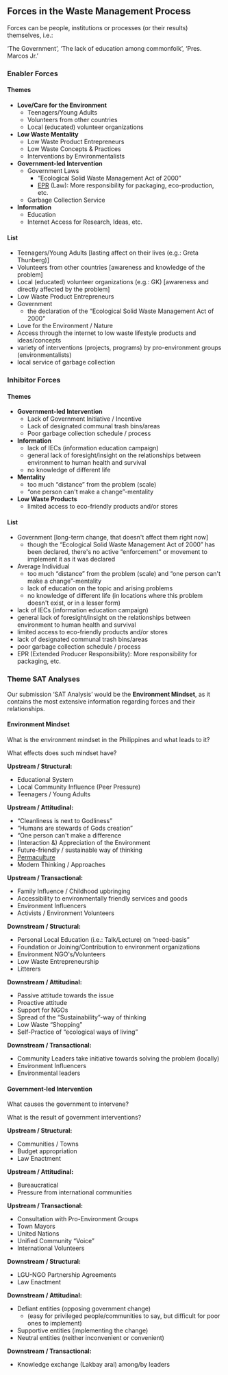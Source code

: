Forces in the Waste Management Process
--------------------------------------

Forces can be people, institutions or processes (or their results) themselves, i.e.: 

‘The Government’, ‘The lack of education among commonfolk’, ‘Pres. Marcos Jr.’

### Enabler Forces

#### Themes

*   **Love/Care for the Environment**
    *   Teenagers/Young Adults
    *   Volunteers from other countries
    *   Local (educated) volunteer organizations
*   **Low Waste Mentality**
    *   Low Waste Product Entrepreneurs
    *   Low Waste Concepts & Practices
    *   Interventions by Environmentalists
*   **Government-led Intervention**
    *   Government Laws
        *   “Ecological Solid Waste Management Act of 2000”
        *   [EPR](https://en.wikipedia.org/wiki/Extended_producer_responsibility) (Law): More responsibility for packaging, eco-production, etc.
    *   Garbage Collection Service
*   **Information**
    *   Education
    *   Internet Access for Research, Ideas, etc.

#### List

*   Teenagers/Young Adults \[lasting affect on their lives (e.g.: Greta Thunberg)\]
*   Volunteers from other countries \[awareness and knowledge of the problem\]
*   Local (educated) volunteer organizations (e.g.: GK) \[awareness and directly affected by the problem\]
*   Low Waste Product Entrepreneurs
*   Government
    *   the declaration of the “Ecological Solid Waste Management Act of 2000”
*   Love for the Environment / Nature
*   Access through the internet to low waste lifestyle products and ideas/concepts
*   variety of interventions (projects, programs) by pro-environment groups (environmentalists)
*   local service of garbage collection

### Inhibitor Forces

#### Themes

*   **Government-led Intervention**
    *   Lack of Government Initiative / Incentive
    *   Lack of designated communal trash bins/areas
    *   Poor garbage collection schedule / process
*   **Information**
    *   lack of IECs (information education campaign)
    *   general lack of foresight/insight on the relationships between environment to human health and survival
    *   no knowledge of different life
*   **Mentality**
    *   too much “distance” from the problem (scale)
    *   “one person can't make a change”-mentality
*   **Low Waste Products**
    *   limited access to eco-friendly products and/or stores

#### List

*   Government \[long-term change, that doesn't affect them right now\]
    *   though the “Ecological Solid Waste Management Act of 2000” has been declared, there's no active “enforcement” or movement to implement it as it was declared
*   Average Individual
    *   too much “distance” from the problem (scale) and “one person can't make a change”-mentality
    *   lack of education on the topic and arising problems
    *   no knowledge of different life (in locations where this problem doesn't exist, or in a lesser form)
*   lack of IECs (information education campaign)
*   general lack of foresight/insight on the relationships between environment to human health and survival
*   limited access to eco-friendly products and/or stores
*   lack of designated communal trash bins/areas
*   poor garbage collection schedule / process
*   EPR (Extended Producer Responsibility): More responsibility for packaging, etc.

### Theme SAT Analyses

Our submission ‘SAT Analysis’ would be the **Environment Mindset**, as it contains the most extensive information regarding forces and their relationships.

#### Environment Mindset

What is the environment mindset in the Philippines and what leads to it?

What effects does such mindset have?

**Upstream / Structural:**

*   Educational System
*   Local Community Influence (Peer Pressure)
*   Teenagers / Young Adults

**Upstream / Attitudinal:**

*   “Cleanliness is next to Godliness”
*   “Humans are stewards of Gods creation”
*   “One person can't make a difference
*   (Interaction &) Appreciation of the Environment
*   Future-friendly / sustainable way of thinking
*   [Permaculture](https://www.thefreedictionary.com/Permaculture)
*   Modern Thinking / Approaches

**Upstream / Transactional:**

*   Family Influence / Childhood upbringing
*   Accessibility to environmentally friendly services and goods
*   Environment Influencers
*   Activists / Environment Volunteers

**Downstream / Structural:**

*   Personal Local Education (i.e.: Talk/Lecture) on “need-basis”
*   Foundation or Joining/Contribution to environment organizations
*   Environment NGO's/Volunteers
*   Low Waste Entrepreneurship
*   Litterers

**Downstream / Attitudinal:**

*   Passive attitude towards the issue
*   Proactive attitude
*   Support for NGOs
*   Spread of the “Sustainability”-way of thinking
*   Low Waste “Shopping”
*   Self-Practice of “ecological ways of living”

**Downstream / Transactional:**

*   Community Leaders take initiative towards solving the problem (locally)
*   Environment Influencers
*   Environmental leaders

#### Government-led Intervention

What causes the government to intervene?

What is the result of government interventions?

**Upstream / Structural:**

*   Communities / Towns
*   Budget appropriation
*   Law Enactment

**Upstream / Attitudinal:**

*   Bureaucratical
*   Pressure from international communities

**Upstream / Transactional:**

*   Consultation with Pro-Environment Groups
*   Town Mayors
*   United Nations
*   Unified Community “Voice”
*   International Volunteers

**Downstream / Structural:**

*   LGU-NGO Partnership Agreements
*   Law Enactment

**Downstream / Attitudinal:**

*   Defiant entities (opposing government change)
    *   (easy for privileged people/communities to say, but difficult for poor ones to implement)
*   Supportive entities (implementing the change)
*   Neutral entities (neither inconvenient or convenient)

**Downstream / Transactional:**

*   Knowledge exchange (Lakbay aral) among/by leaders